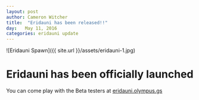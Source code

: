```yaml
---
layout: post
author: Cameron Witcher
title:  "Eridauni has been released!!"
day:   May 11, 2016
categories: eridauni update
---
```

![Eridauni Spawn]({{ site.url }}/assets/eridauni-1.jpg)
<h1>Eridauni has been officially launched</h1>
<p>You can come play with the Beta testers at <a href="#">eridauni.olympus.gs</a></p>